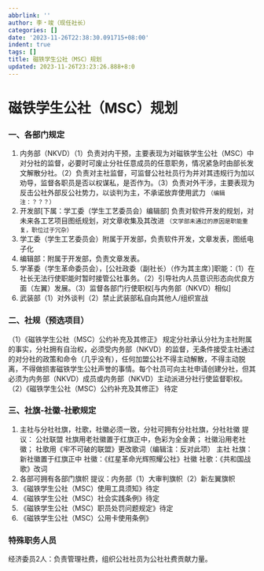 ```yaml
---
abbrlink: ''
author: 李﹡竣（现任社长）
categories: []
date: '2023-11-26T22:38:30.091715+08:00'
indent: true
tags: []
title: 磁铁学生公社（MSC）规划
updated: 2023-11-26T23:23:26.888+8:0
---
```

# 磁铁学生公社（MSC）规划

### 一、各部门规定

1. 内务部（NKVD）（1）负责对内干预，主要表现为对磁铁学生公社（MSC）中对分社的监督，必要时可废止分社任意成员的任意职务，情况紧急时由部长发文解散分社。（2）负责对主社监督，可监督公社社员行为并对其违规行为加以劝导，监督各职员是否以权谋私，是否作为。（3）负责对外干涉，主要表现为反击公社外部反公社势力，以谈判为主，不承诺放弃使用武力 `（编辑注：？？？）`
2. 开发部[下属：学工委（学生工艺委员会）编辑部] 负责对软件开发的规划，对未来各工艺项目图纸规划，对文章收集及其改进 `（文学部未通过的原因是职能重复，职位过于冗杂）`
3. 学工委（学生工艺委员会）附属于开发部，负责软件开发，文章发表，图纸电子化
4. 编辑部：附属于开发部，负责文章发表。
5. 学革委（学生革命委员会），[公社政委（副社长）（作为其主席）]职能：（1）在社长无法行使职能时暂时接管公社事务。（2）引导社内人员意识形态向优良方面（左翼）发展。（3）监督各部门行使职权[与内务部（NKVD）相似]
6. 武装部（1）对外谈判（2）禁止武装部私自向其他人/组织宣战

### 二、社规（预选项目）

（1）《磁铁学生公社（MSC）公约补充及其修正》
规定分社承认分社为主社附属的事实，分社拥有自治权，必须受内务部（NKVD）的监督，无条件接受主社通过的对分社的政策和命令（几乎没有），任何加盟公社不得主动解散，不得主动脱离，不得做损害磁铁学生公社声誉的事情。每个社员可向主社申请创建分社，但其必须为内务部（NKVD）成员或内务部（NKVD）主动派进分社行使监督职权。
（2）《磁铁学生公社（MSC）公约补充及其修正》
待定

### 三、社旗-社徽-社歌规定

1. 主社与分社社旗，社歌，社徽必须一致，分社可拥有分社社旗，分社社徽
   提议：
   公社联盟
   社旗用老社徽置于红旗正中，色彩为全金黄；
   社徽沿用老社徽；
   社歌用《牢不可破的联盟》更改歌词（编辑注：反对此项）
   主社
   社旗：新社徽置于红旗正中
   社徽：《红星革命光辉照耀公社》社徽
   社歌：《共和国战歌》改词
2. 各部可拥有各部门旗帜
   提议：内务部（1）大审判旗帜（2）新左翼旗帜
3. 《磁铁学生公社（MSC）使用工具须知》待定
4. 《磁铁学生公社（MSC）社会实践条例》待定
5. 《磁铁学生公社（MSC）职员处罚问题规定》待定
6. 《磁铁学生公社（MSC）公用卡使用条例》

### 特殊职务人员

经济委员2人：负责管理社费，组织公社社员为公社社费贡献力量。
